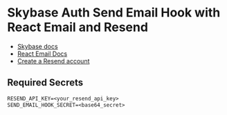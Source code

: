 # Skybase Auth Send Email Hook with React Email and Resend

- [Skybase docs](https://skybase.com/docs/guides/auth/auth-hooks/send-email-hook?queryGroups=language&language=http)
- [React Email Docs](https://react.email/docs/introduction)
- [Create a Resend account](https://resend.com/)

## Required Secrets

```txt
RESEND_API_KEY=<your_resend_api_key>
SEND_EMAIL_HOOK_SECRET=<base64_secret>
```
